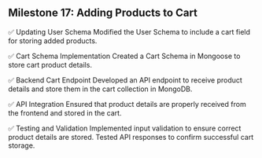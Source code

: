 ## Milestone 17: Adding Products to Cart

✅ Updating User Schema
Modified the User Schema to include a cart field for storing added products.

✅ Cart Schema Implementation
Created a Cart Schema in Mongoose to store cart product details.

✅ Backend Cart Endpoint
Developed an API endpoint to receive product details and store them in the cart collection in MongoDB.

✅ API Integration
Ensured that product details are properly received from the frontend and stored in the cart.

✅ Testing and Validation
Implemented input validation to ensure correct product details are stored.
Tested API responses to confirm successful cart storage.
